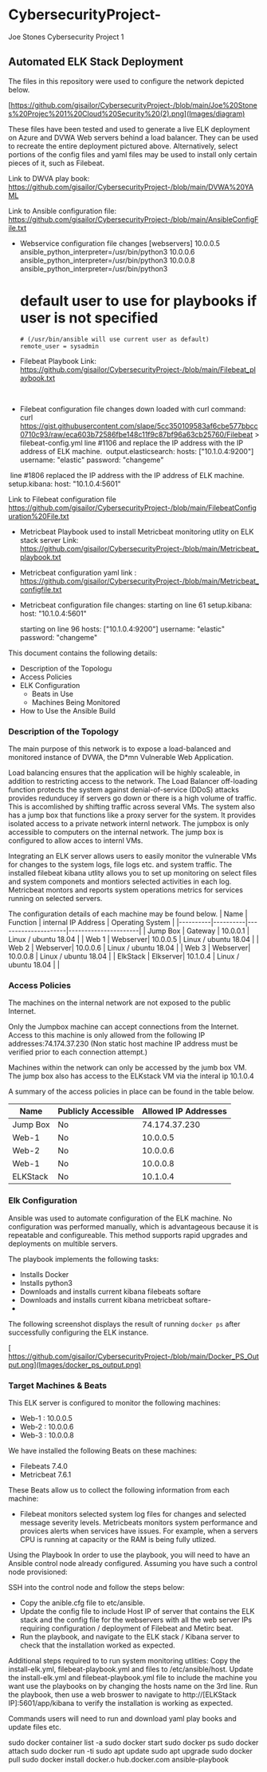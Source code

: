 # CybersecurityProject-
Joe Stones Cybersecurity Project 1
## Automated ELK Stack Deployment

The files in this repository were used to configure the network depicted below.

[https://github.com/gisailor/CybersecurityProject-/blob/main/Joe%20Stones%20Projec%201%20Cloud%20Security%20(2).png](Images/diagram)

These files have been tested and used to generate a live ELK deployment on Azure and DVWA Web servers behind a load balancer. They can be used to recreate the entire deployment pictured above. Alternatively, select portions of the config files and yaml files may be used to install only certain pieces of it, such as Filebeat.

Link to DWVA play book: https://github.com/gisailor/CybersecurityProject-/blob/main/DVWA%20YAML
  
Link to Ansible configuration file:   
 https://github.com/gisailor/CybersecurityProject-/blob/main/AnsibleConfigFile.txt
  
  - Webservice configuration file changes
       [webservers]
        10.0.0.5 ansible_python_interpreter=/usr/bin/python3
	10.0.0.6 ansible_python_interpreter=/usr/bin/python3
	10.0.0.8 ansible_python_interpreter=/usr/bin/python3

	# default user to use for playbooks if user is not specified
    	# (/usr/bin/ansible will use current user as default)
    	remote_user = sysadmin

  - Filebeat Playbook Link: https://github.com/gisailor/CybersecurityProject-/blob/main/Filebeat_playbook.txt

​ 
  - Filebeat configuration file changes down loaded with curl command: curl https://gist.githubusercontent.com/slape/5cc350109583af6cbe577bbcc0710c93/raw/eca603b72586fbe148c11f9c87bf96a63cb25760/Filebeat > filebeat-config.yml
   line #1106 and replace the IP address with the IP address of ELK machine.
​   output.elasticsearch:
   hosts: ["10.1.0.4:9200"]
   username: "elastic"
   password: "changeme"
  
​   line #1806 replaced the IP address with the IP address of ELK machine.
​   setup.kibana:
   host: "10.1.0.4:5601"
   
   Link to Filebeat configuration file https://github.com/gisailor/CybersecurityProject-/blob/main/FilebeatConfiguration%20File.txt 



  - Metricbeat Playbook used to install Metricbeat monitoring utlity on ELK stack server 
    Link: https://github.com/gisailor/CybersecurityProject-/blob/main/Metricbeat_playbook.txt

  - Metricbeat configuration yaml link : https://github.com/gisailor/CybersecurityProject-/blob/main/Metricbeat_configfile.txt

  - Metricbeat configuration file changes:
    starting on line 61
    setup.kibana:
    host: "10.1.0.4:5601" 

    starting on line 96
    hosts: ["10.1.0.4:9200"]
    username: "elastic"
    password: "changeme"



This document contains the following details:
- Description of the Topologu
- Access Policies
- ELK Configuration
  - Beats in Use
  - Machines Being Monitored
- How to Use the Ansible Build


### Description of the Topology

The main purpose of this network is to expose a load-balanced and monitored instance of DVWA, the D*mn Vulnerable Web Application.

Load balancing ensures that the application will be highly scaleable, in addition to restricting access to the network.
The Load Balancer off-loading function protects the system against denial-of-service (DDoS) attacks provides redunducey if servers go down or there is a high volume of traffic. 
This is accomlished by shifting traffic across several VMs. The system also has a jump box  that functions like a proxy server for the system. It provides isolated access to a private network internl network. 
The jumpbox is only accessible to computers on the internal network. The jump box is configured to allow acces to internl VMs. 

Integrating an ELK server allows users to easily monitor the vulnerable VMs for changes to the system logs, file logs etc. and system traffic.
The installed filebeat kibana utlity allows you to set up monitoring on select files and system componets and montiors selected activities in each log.  
Metricbeat montors and reports system operations metrics for services running on selected servers. 


The configuration details of each machine may be found below.
| Name     | Function | internal IP Address | Operating System     |
|----------|----------|---------------------|----------------------|
| Jump Box | Gateway  | 10.0.0.1            | Linux / ubuntu 18.04 |
| Web 1    | Webserver| 10.0.0.5            | Linux / ubuntu 18.04 |
| Web 2    | Webserver| 10.0.0.6            | Linux / ubuntu 18.04 | 
| Web 3    | Webserver| 10.0.0.8            | Linux / ubuntu 18.04 |
| ElkStack | Elkserver| 10.1.0.4            | Linux / ubuntu 18.04 |
                  |

### Access Policies

The machines on the internal network are not exposed to the public Internet. 

Only the Jumpbox machine can accept connections from the Internet. Access to this machine is only allowed from the following IP addresses:74.174.37.230 
(Non static host machine IP address must be verified prior to each connection attempt.)


Machines within the network can only be accessed by the jumb box VM.
The jump box also has access to the ELKstack VM via the interal ip 10.1.0.4 

A summary of the access policies in place can be found in the table below.

| Name     | Publicly Accessible | Allowed IP Addresses |
|----------|---------------------|----------------------|
| Jump Box |     No              | 74.174.37.230        |
| Web-1    |     No              | 10.0.0.5             |
| Web-2    |     No              | 10.0.0.6             |
| Web-1    |     No              | 10.0.0.8             |
| ELKStack |     No              | 10.1.0.4             |


### Elk Configuration

Ansible was used to automate configuration of the ELK machine. No configuration was performed manually, which is advantageous because it is repeatable and
configureable. This method supports rapid upgrades and deployments on multible servers. 

The playbook implements the following tasks:
- Installs Docker
- Installs python3
- Downloads and installs current kibana filebeats softare
- Downloads and installs current kibana metricbeat softare- 
- 

The following screenshot displays the result of running `docker ps` after successfully configuring the ELK instance.

[ https://github.com/gisailor/CybersecurityProject-/blob/main/Docker_PS_Output.png](Images/docker_ps_output.png)


### Target Machines & Beats
This ELK server is configured to monitor the following machines:
- Web-1 : 10.0.0.5
- Web-2 : 10.0.0.6
- Web-3 : 10.0.0.8

We have installed the following Beats on these machines:
- Filebeats 7.4.0
- Metricbeat 7.6.1

These Beats allow us to collect the following information from each machine:
- Filebeat monitors selected system log files for changes and selected message severity levels. Metricbeats monitors system performance and provices alerts when 
  services have issues. For example, when a servers CPU is running at capacity or the RAM is being fully utlized.  

Using the Playbook
In order to use the playbook, you will need to have an Ansible control node already configured. Assuming you have such a control node provisioned: 

SSH into the control node and follow the steps below:
- Copy the anible.cfg  file to etc/ansible.
- Update the config file to include Host IP of server that contains the ELK stack and the config file for the webservers with all the web server IPs requiring configuration / deployment of Filebeat and Metirc beat.
- Run the playbook, and navigate to the ELK stack / Kibana server to check that the installation worked as expected.

Additional steps required to to run system monitoring utlities:
    Copy the install-elk.yml, filebeat-playbook.yml and files to /etc/ansible/host.
    Update the install-elk.yml and filebeat-playbook.yml file to include the machine you want use the playbooks on by changing the hosts name on the 3rd line.
    Run the playbook, then use a web broswer to navigate to http://[ELKStack IP]:5601/app/kibana to verify the installation is working as expected.

Commands users will need to run and download yaml play books and update files etc. 

sudo docker container list -a
sudo docker start <container name>
sudo docker ps 
sudo docker attach <container name>
sudo docker run -ti <container name>
sudo apt update
sudo apt upgrade
sudo docker pull
sudo docker install  docker.o hub.docker.com
ansible-playbook <playbook name>


